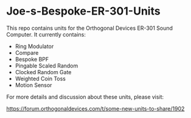# Joe-s-Bespoke-ER-301-Units
This repo contains units for the Orthogonal Devices ER-301 Sound Computer.  It currently contains:

* Ring Modulator
* Compare
* Bespoke BPF
* Pingable Scaled Random
* Clocked Random Gate
* Weighted Coin Toss
* Motion Sensor

For more details and discussion about these units, please visit:

https://forum.orthogonaldevices.com/t/some-new-units-to-share/1902

